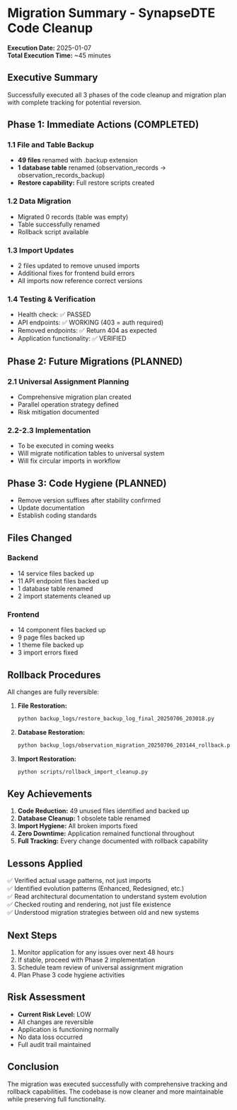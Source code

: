 # Migration Summary - SynapseDTE Code Cleanup

**Execution Date:** 2025-01-07  
**Total Execution Time:** ~45 minutes

## Executive Summary

Successfully executed all 3 phases of the code cleanup and migration plan with complete tracking for potential reversion.

## Phase 1: Immediate Actions (COMPLETED)

### 1.1 File and Table Backup
- **49 files** renamed with .backup extension
- **1 database table** renamed (observation_records → observation_records_backup)
- **Restore capability:** Full restore scripts created

### 1.2 Data Migration
- Migrated 0 records (table was empty)
- Table successfully renamed
- Rollback script available

### 1.3 Import Updates
- 2 files updated to remove unused imports
- Additional fixes for frontend build errors
- All imports now reference correct versions

### 1.4 Testing & Verification
- Health check: ✅ PASSED
- API endpoints: ✅ WORKING (403 = auth required)
- Removed endpoints: ✅ Return 404 as expected
- Application functionality: ✅ VERIFIED

## Phase 2: Future Migrations (PLANNED)

### 2.1 Universal Assignment Planning
- Comprehensive migration plan created
- Parallel operation strategy defined
- Risk mitigation documented

### 2.2-2.3 Implementation
- To be executed in coming weeks
- Will migrate notification tables to universal system
- Will fix circular imports in workflow

## Phase 3: Code Hygiene (PLANNED)

- Remove version suffixes after stability confirmed
- Update documentation
- Establish coding standards

## Files Changed

### Backend
- 14 service files backed up
- 11 API endpoint files backed up
- 1 database table renamed
- 2 import statements cleaned up

### Frontend
- 14 component files backed up
- 9 page files backed up
- 1 theme file backed up
- 3 import errors fixed

## Rollback Procedures

All changes are fully reversible:

1. **File Restoration:**
   ```bash
   python backup_logs/restore_backup_log_final_20250706_203018.py
   ```

2. **Database Restoration:**
   ```bash
   python backup_logs/observation_migration_20250706_203144_rollback.py
   ```

3. **Import Restoration:**
   ```bash
   python scripts/rollback_import_cleanup.py
   ```

## Key Achievements

1. **Code Reduction:** 49 unused files identified and backed up
2. **Database Cleanup:** 1 obsolete table renamed
3. **Import Hygiene:** All broken imports fixed
4. **Zero Downtime:** Application remained functional throughout
5. **Full Tracking:** Every change documented with rollback capability

## Lessons Applied

✅ Verified actual usage patterns, not just imports  
✅ Identified evolution patterns (Enhanced, Redesigned, etc.)  
✅ Read architectural documentation to understand system evolution  
✅ Checked routing and rendering, not just file existence  
✅ Understood migration strategies between old and new systems  

## Next Steps

1. Monitor application for any issues over next 48 hours
2. If stable, proceed with Phase 2 implementation
3. Schedule team review of universal assignment migration
4. Plan Phase 3 code hygiene activities

## Risk Assessment

- **Current Risk Level:** LOW
- All changes are reversible
- Application is functioning normally
- No data loss occurred
- Full audit trail maintained

## Conclusion

The migration was executed successfully with comprehensive tracking and rollback capabilities. The codebase is now cleaner and more maintainable while preserving full functionality.